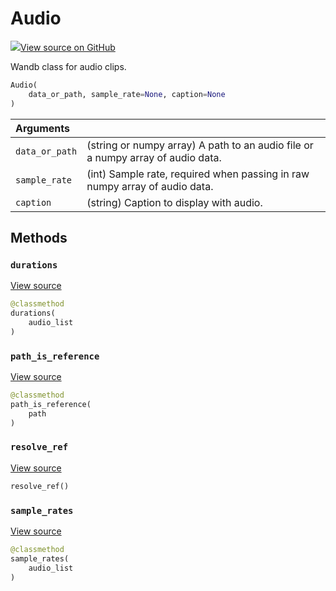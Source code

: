 # Audio



[![](https://www.tensorflow.org/images/GitHub-Mark-32px.png)View source on GitHub](https://www.github.com/wandb/client/tree/v0.10.33/wandb/data_types.py#L907-L1051)



Wandb class for audio clips.

```python
Audio(
    data_or_path, sample_rate=None, caption=None
)
```





| Arguments |  |
| :--- | :--- |
|  `data_or_path` |  (string or numpy array) A path to an audio file or a numpy array of audio data. |
|  `sample_rate` |  (int) Sample rate, required when passing in raw numpy array of audio data. |
|  `caption` |  (string) Caption to display with audio. |



## Methods

<h3 id="durations"><code>durations</code></h3>

[View source](https://www.github.com/wandb/client/tree/v0.10.33/wandb/data_types.py#L1009-L1011)

```python
@classmethod
durations(
    audio_list
)
```




<h3 id="path_is_reference"><code>path_is_reference</code></h3>

[View source](https://www.github.com/wandb/client/tree/v0.10.33/wandb/data_types.py#L952-L954)

```python
@classmethod
path_is_reference(
    path
)
```




<h3 id="resolve_ref"><code>resolve_ref</code></h3>

[View source](https://www.github.com/wandb/client/tree/v0.10.33/wandb/data_types.py#L1025-L1037)

```python
resolve_ref()
```




<h3 id="sample_rates"><code>sample_rates</code></h3>

[View source](https://www.github.com/wandb/client/tree/v0.10.33/wandb/data_types.py#L1013-L1015)

```python
@classmethod
sample_rates(
    audio_list
)
```






